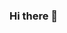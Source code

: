 ### Hi there 👋

<!-- <p align="left">
<a href="https://github.com/SalsabilaH12">
  <img height="180em" src="https://github-readme-stats-eight-theta.vercel.app/api?username=SalsabilaH12&show_icons=true&theme=algolia&include_all_commits=true&count_private=true"/>
  <img height="180em" src="https://github-readme-stats-eight-theta.vercel.app/api/top-langs/?username=SalsabilaH12&layout=compact&langs_count=8&theme=algolia"/>
</a>
</p> -->
<!--
**SalsabilaH12/SalsabilaH12** is a ✨ _special_ ✨ repository because its `README.md` (this file) appears on your GitHub profile.

Here are some ideas to get you started:

- 🔭 I’m currently working on ...
- 🌱 I’m currently learning ...
- 👯 I’m looking to collaborate on ...
- 🤔 I’m looking for help with ...
- 💬 Ask me about ...
- 📫 How to reach me: ...
- 😄 Pronouns: ...
- ⚡ Fun fact: ...
-->
